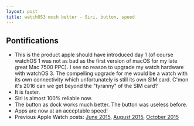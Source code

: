 ```yaml
---
layout: post
title: watchOS3 much better - Siri, button, speed
---
```

## Pontifications

* This is the product apple should have introduced day 1 (of course watchOS 1 was not as bad as the first version of macOS for my late great Mac 7500 PPC). I see no reason to upgrade my watch hardware with watchOS 3. The compelling upgrade for me would be a watch with its own connectivity which unfortunately is still its own SIM card. C'mon it's 2016 can we get beyond the "tyranny" of the SIM card?
* It is faster.
* Siri is almost 100% reliable now.
* The button as dock works much better. The button was useless before.
* Apps are now at an acceptable speed!
* Previous Apple Watch posts: [June 2015](http://rolandtanglao.com/2015/06/09/p1-first-apple-watch-thoughts-may-2015/), [August 2015](http://rolandtanglao.com/2015/08/15/p1-apple-watch-august2015-thoughts/), [October 2015](http://rolandtanglao.com/2015/10/14/p1-apple-watch-october2015/)